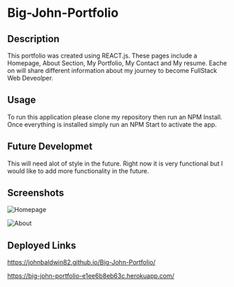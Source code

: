 # Big-John-Portfolio

## Description

This portfolio was created using REACT.js. These pages include a Homepage, About Section, My Portfolio, My Contact and My resume. Eache on will share different information about my journey to become 
FullStack Web Deveolper.

## Usage

To run this application please clone my repository then run an NPM Install. Once everything is installed simply run an NPM Start to activate the app.

## Future Developmet

This will need alot of style in the future. Right now it is very functional but I would like to add more functionality in the future.

## Screenshots
![Homepage](https://github.com/JohnBaldwin82/Big-John-Portfolio/assets/124854286/bcf7c082-a682-4c7f-a25f-a02faed7d6ae)

![About](https://github.com/JohnBaldwin82/Big-John-Portfolio/assets/124854286/7f1cb6f9-92c0-4c8c-a698-70b5f21a8952)



## Deployed Links
https://johnbaldwin82.github.io/Big-John-Portfolio/

https://big-john-portfolio-e1ee6b8eb63c.herokuapp.com/


